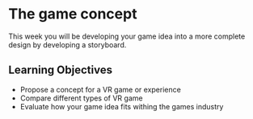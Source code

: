 # The game concept

This week you will be developing your game idea into a more complete design by developing a storyboard.

## Learning Objectives

- Propose a concept for a VR game or experience
- Compare different types of VR game
- Evaluate how your game idea fits withing the games industry